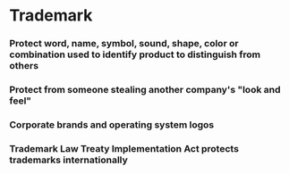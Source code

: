# Trademark

### Protect word, name, symbol, sound, shape, color or combination used to identify product to distinguish from others

### Protect from someone stealing another company's "look and feel"

### Corporate brands and operating system logos

### Trademark Law Treaty Implementation Act protects trademarks internationally
